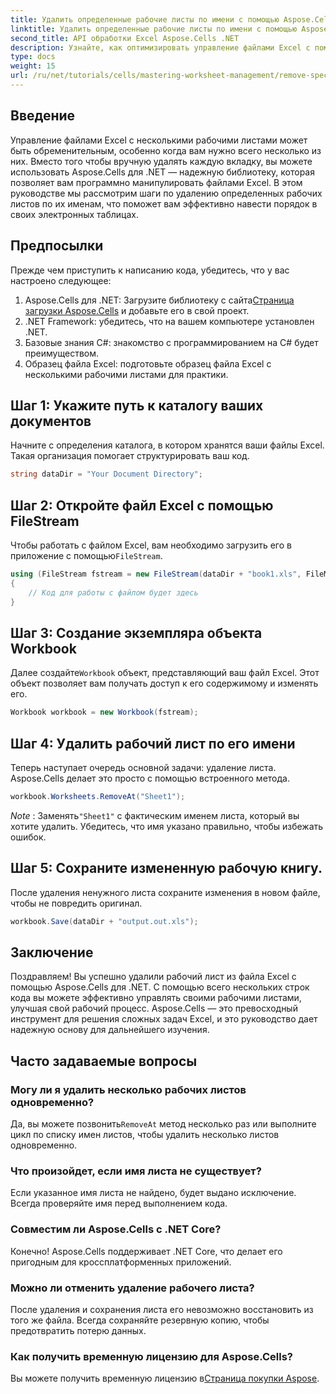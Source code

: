```yaml
---
title: Удалить определенные рабочие листы по имени с помощью Aspose.Cells
linktitle: Удалить определенные рабочие листы по имени с помощью Aspose.Cells
second_title: API обработки Excel Aspose.Cells .NET
description: Узнайте, как оптимизировать управление файлами Excel с помощью Aspose.Cells для .NET. Это руководство проведет вас через шаги по программному удалению определенных рабочих листов по имени, что сэкономит вам время и сохранит организованность ваших электронных таблиц.
type: docs
weight: 15
url: /ru/net/tutorials/cells/mastering-worksheet-management/remove-specific-worksheets-by-name/
---
```

## Введение

Управление файлами Excel с несколькими рабочими листами может быть обременительным, особенно когда вам нужно всего несколько из них. Вместо того чтобы вручную удалять каждую вкладку, вы можете использовать Aspose.Cells для .NET — надежную библиотеку, которая позволяет вам программно манипулировать файлами Excel. В этом руководстве мы рассмотрим шаги по удалению определенных рабочих листов по их именам, что поможет вам эффективно навести порядок в своих электронных таблицах.

## Предпосылки

Прежде чем приступить к написанию кода, убедитесь, что у вас настроено следующее:

1.  Aspose.Cells для .NET: Загрузите библиотеку с сайта[Страница загрузки Aspose.Cells](https://releases.aspose.com/cells/net/) и добавьте его в свой проект.
2. .NET Framework: убедитесь, что на вашем компьютере установлен .NET.
3. Базовые знания C#: знакомство с программированием на C# будет преимуществом.
4. Образец файла Excel: подготовьте образец файла Excel с несколькими рабочими листами для практики.

## Шаг 1: Укажите путь к каталогу ваших документов

Начните с определения каталога, в котором хранятся ваши файлы Excel. Такая организация помогает структурировать ваш код.

```csharp
string dataDir = "Your Document Directory";
```

## Шаг 2: Откройте файл Excel с помощью FileStream

 Чтобы работать с файлом Excel, вам необходимо загрузить его в приложение с помощью`FileStream`.

```csharp
using (FileStream fstream = new FileStream(dataDir + "book1.xls", FileMode.Open))
{
    // Код для работы с файлом будет здесь
}
```

## Шаг 3: Создание экземпляра объекта Workbook

 Далее создайте`Workbook` объект, представляющий ваш файл Excel. Этот объект позволяет вам получать доступ к его содержимому и изменять его.

```csharp
Workbook workbook = new Workbook(fstream);
```

## Шаг 4: Удалить рабочий лист по его имени

Теперь наступает очередь основной задачи: удаление листа. Aspose.Cells делает это просто с помощью встроенного метода.

```csharp
workbook.Worksheets.RemoveAt("Sheet1");
```

*Note* : Заменять`"Sheet1"` с фактическим именем листа, который вы хотите удалить. Убедитесь, что имя указано правильно, чтобы избежать ошибок.

## Шаг 5: Сохраните измененную рабочую книгу.

После удаления ненужного листа сохраните изменения в новом файле, чтобы не повредить оригинал.

```csharp
workbook.Save(dataDir + "output.out.xls");
```

## Заключение

Поздравляем! Вы успешно удалили рабочий лист из файла Excel с помощью Aspose.Cells для .NET. С помощью всего нескольких строк кода вы можете эффективно управлять своими рабочими листами, улучшая свой рабочий процесс. Aspose.Cells — это превосходный инструмент для решения сложных задач Excel, и это руководство дает надежную основу для дальнейшего изучения.

## Часто задаваемые вопросы

### Могу ли я удалить несколько рабочих листов одновременно?

 Да, вы можете позвонить`RemoveAt` метод несколько раз или выполните цикл по списку имен листов, чтобы удалить несколько листов одновременно.

### Что произойдет, если имя листа не существует?

Если указанное имя листа не найдено, будет выдано исключение. Всегда проверяйте имя перед выполнением кода.

### Совместим ли Aspose.Cells с .NET Core?

Конечно! Aspose.Cells поддерживает .NET Core, что делает его пригодным для кроссплатформенных приложений.

### Можно ли отменить удаление рабочего листа?

После удаления и сохранения листа его невозможно восстановить из того же файла. Всегда сохраняйте резервную копию, чтобы предотвратить потерю данных.

### Как получить временную лицензию для Aspose.Cells?

Вы можете получить временную лицензию в[Страница покупки Aspose](https://purchase.aspose.com/temporary-license/).